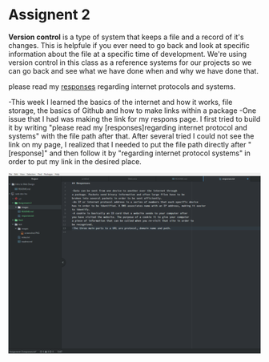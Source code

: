 # Assignent 2

**Version control** is a type of system that keeps a file and a record of it's changes. This is helpfule
if you ever need to go back and look at specific information about the file at a specific time of development.
We're using version control in this class as a reference systems for our projects so we can go back and see what we have done
when and why we have done that.

please read my [responses](./responses.txt) regarding internet protocols and systems.

-This week I learned the basics of the internet and how it works, file storage, the basics of Github and how to make links within a package
-One issue that I had was making the link for my respons page. I first tried to build it by writing "please read my [responses]regarding internet protocol and systems" with the file path
after that. After several tried I could not see the link on my page, I realized that I needed to put the file path directly after "[response]" and then follow it by "regarding internet protocol systems" in order to put my link in the desired place.

![my screenshot](./images/response_image.PNG)
